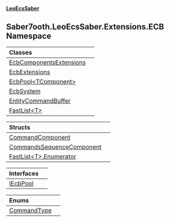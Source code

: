 #### [LeoEcsSaber](index.md 'index')

## Saber7ooth.LeoEcsSaber.Extensions.ECB Namespace

| Classes | |
| :--- | :--- |
| [EcbComponentsExtensions](EcbComponentsExtensions.md 'Saber7ooth.LeoEcsSaber.Extensions.ECB.EcbComponentsExtensions') | |
| [EcbExtensions](EcbExtensions.md 'Saber7ooth.LeoEcsSaber.Extensions.ECB.EcbExtensions') | |
| [EcbPool&lt;TComponent&gt;](EcbPool_TComponent_.md 'Saber7ooth.LeoEcsSaber.Extensions.ECB.EcbPool<TComponent>') | |
| [EcbSystem](EcbSystem.md 'Saber7ooth.LeoEcsSaber.Extensions.ECB.EcbSystem') | |
| [EntityCommandBuffer](EntityCommandBuffer.md 'Saber7ooth.LeoEcsSaber.Extensions.ECB.EntityCommandBuffer') | |
| [FastList&lt;T&gt;](FastList_T_.md 'Saber7ooth.LeoEcsSaber.Extensions.ECB.FastList<T>') | |

| Structs | |
| :--- | :--- |
| [CommandComponent](CommandComponent.md 'Saber7ooth.LeoEcsSaber.Extensions.ECB.CommandComponent') | |
| [CommandsSequenceComponent](CommandsSequenceComponent.md 'Saber7ooth.LeoEcsSaber.Extensions.ECB.CommandsSequenceComponent') | |
| [FastList&lt;T&gt;.Enumerator](FastList_T_.Enumerator.md 'Saber7ooth.LeoEcsSaber.Extensions.ECB.FastList<T>.Enumerator') | |

| Interfaces | |
| :--- | :--- |
| [IEcbPool](IEcbPool.md 'Saber7ooth.LeoEcsSaber.Extensions.ECB.IEcbPool') | |

| Enums | |
| :--- | :--- |
| [CommandType](CommandType.md 'Saber7ooth.LeoEcsSaber.Extensions.ECB.CommandType') | |
